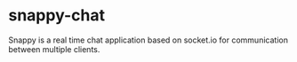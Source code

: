 # snappy-chat
Snappy is a real time chat application based on socket.io for communication between multiple clients. 
